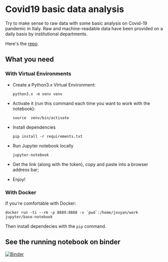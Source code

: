 # Covid19 basic data analysis

Try to make sense to raw data with some basic analysis on Covid-19 pandemic in Italy. 
Raw and machine-readable data have been provided on a daily basis by institutional departments.


Here's the [repo](https://github.com/pcm-dpc/COVID-19).

## What you need

### With Virtual Environments

- Create a Python3.x Virtual Environment:

	```
	python3.x -m venv venv
	```

- Activate it (run this command each time you want to work with the notebook):
	
	```
	source  venv/bin/activate
	```

- Install dependencies

	```
	pip install -r requirements.txt
	```

- Run Jupyter notebook locally
	
	```
	jupyter-notebook
	```

- Get the link (along with the token), copy and paste into a browser address bar;

- Enjoy!

### With Docker

If you're comfortable with Docker:
	
	
	docker run -ti --rm -p 8889:8888 -v `pwd`:/home/jovyan/work jupyter/base-notebook

Then install dependecies with the ```pip``` command.


## See the running notebook on binder

[![Binder](https://mybinder.org/badge_logo.svg)](https://mybinder.org/v2/gh/brunifrancesco/covid19/HEAD?filepath=Covid%20analysis.ipynb)
